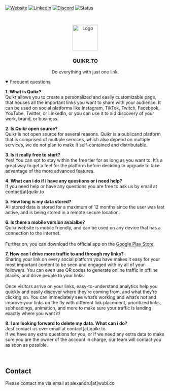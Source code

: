 [![Website][website-shield]][website-url]
[![LinkedIn][linkedin-shield]][linkedin-url]
[![Discord][discord-shield]][discord-url]
![Status][website-status]

<!-- PROJECT LOGO -->
<br />
<p align="center">
  <a href="https://quikr.to">
   <img src="https://i.imgur.com/1J3Yyya.png" alt="Logo" width="auto" height="80">
  </a>

  <h3 align="center">QUIKR.TO</h3>

  <p align="center">
    Do everything with just one link. 
  </p>
</p>

<details open="open">
<summary>Frequent questions</summary>


<b>1. What is Quikr?<br></b>
Quikr allows you to create a personalized and easily customizable page, that houses all the important links you want to share with your audience. It can be used on social platforms like Instagram, TikTok, Twitch, Facebook, YouTube, Twitter, or LinkedIn, or you can use it to aid discovery of your work, brand, or business.

<b>2. Is Quikr open source?<br></b>
Quikr is not open source for several reasons. Quikr is a publicand platform that is comprised of multiple services, which also depend on multiple services, we do not plan to make it self-contained and distributable.

<b>3. Is it really free to start?<br></b>
Yes! You can opt to stay within the free tier for as long as you want to. It’s a great way to get a feel for the platform before deciding to upgrade to take advantage of the more advanced features.

<b>4. What can i do if i have any questions or i need help?<br></b>
If you need help or have any questions you are free to ask us by email at contact[at]quikr.to

<b>5. How long is my data stored?<br></b>
All stored data is stored for a maximum of 12 months since the user was last active, and is being stored in a remote secure location.

<b>6. Is there a mobile version avaialbe?<br></b>
Quikr website is mobile friendly, and can be used on any device that has a connection to the internet.
<br><br>Further on, you can download the official app on the <a href="https://play.google.com/store/apps/details?id=com.quikr.apps">Google Play Store</a>.

<b>7. How can I drive more traffic to and through my links?<br></b>
Sharing your link on every social platform you have makes it easy for your most important content to be seen and engaged with by all of your followers. You can even use QR codes to generate online traffic in offline places, and drive people to your links.
<br><br>Once visitors arrive on your links, easy-to-understand analytics help you quickly and easily discover where they’re coming from, and what they’re clicking on. You can immediately see what’s working and what’s not and improve your links on the fly with different link placement, prioritized links, subheadings, animation, and more to make sure your traffic is landing exactly where you want it!

<b>8. I am looking forward to delete my data. What can i do?<br></b>
Just contact us over email at contact[at]quikr.to. <br>
If we have any extra questions for you, or if we need any extra data to make sure you are the owner of the account in charge, our team will contact you as soon as possible.
</details>

<br>


<!-- CONTACT -->
## Contact
Please contact me via email at alexandru[at]wubi.co <br>


<!-- MARKDOWN LINKS & IMAGES -->
<!-- https://www.markdownguide.org/basic-syntax/#reference-style-links -->
[linkedin-shield]: https://img.shields.io/badge/-LinkedIn-black.svg?style=for-the-badge&logo=linkedin&colorB=555
[linkedin-url]: https://linkedin.com/in/coserea-alexandru
[discord-shield]: https://img.shields.io/discord/438065696002277386?label=DISCORD&style=for-the-badge
[discord-url]: https://discord.com/invite/wubi
[website-shield]: https://img.shields.io/badge/WEBSITE-grey?style=for-the-badge
[website-url]: https://quikr.to/
[website-status]: https://img.shields.io/website?down_color=RED&down_message=OFFLINE&label=QUIKR.TO&style=flat-square&up_color=GREEN&up_message=ONLINE&url=https%3A%2F%2Fquikr.to
